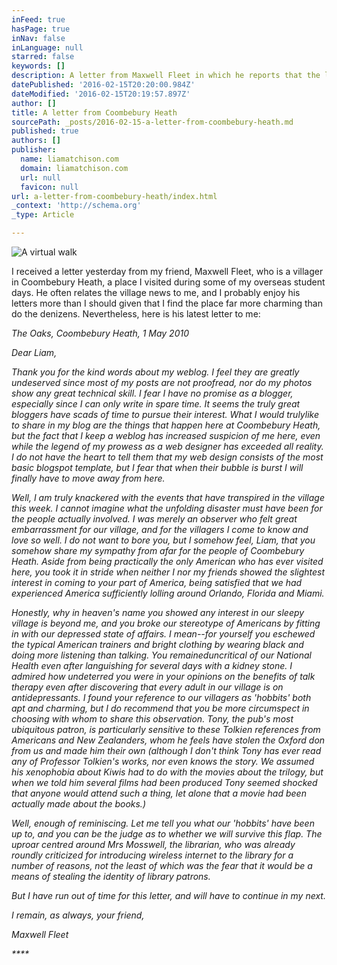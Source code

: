 ```yaml
---
inFeed: true
hasPage: true
inNav: false
inLanguage: null
starred: false
keywords: []
description: A letter from Maxwell Fleet in which he reports that the librarian has disrupted life in this sleepy English village.
datePublished: '2016-02-15T20:20:00.984Z'
dateModified: '2016-02-15T20:19:57.897Z'
author: []
title: A letter from Coombebury Heath
sourcePath: _posts/2016-02-15-a-letter-from-coombebury-heath.md
published: true
authors: []
publisher:
  name: liamatchison.com
  domain: liamatchison.com
  url: null
  favicon: null
url: a-letter-from-coombebury-heath/index.html
_context: 'http://schema.org'
_type: Article

---
```

![A virtual walk](https://the-grid-user-content.s3-us-west-2.amazonaws.com/686d09d6-aef9-443f-b1f5-81e83ca8d54d.jpg)

I received a letter yesterday from my friend, Maxwell Fleet, who is a villager in Coombebury Heath, a place I visited during some of my overseas student days. He often relates the village news to me, and I probably enjoy his letters more than I should given that I find the place far more charming than do the denizens. Nevertheless, here is his latest letter to me:

_The Oaks, Coombebury Heath, 1 May 2010_

_Dear Liam,_

_Thank you for the kind words about my weblog. I feel they are greatly undeserved since most of my posts are not proofread, nor do my photos show any great technical skill. I fear I have no promise as a blogger, especially since I can only write in spare time. It seems the truly great bloggers have scads of time to pursue their interest. What I would trulylike to share in my blog are the things that happen here at Coombebury Heath, but the fact that I keep a weblog has increased suspicion of me here, even while the legend of my prowess as a web designer has exceeded all reality. I do not have the heart to tell them that my web design consists of the most basic blogspot template, but I fear that when their bubble is burst I will finally have to move away from here._

_Well, I am truly knackered with the events that have transpired in the village this week. I cannot imagine  what the unfolding disaster must have been for the people actually involved. I was merely an observer who felt great embarrassment for our village, and for the villagers I come to know and love so well. I do not want to bore you, but I somehow feel, Liam, that you somehow share my sympathy from afar for the people of Coombebury Heath. Aside from being practically the only American who has ever visited here, you took it in stride when neither I nor my friends showed the slightest interest in coming to your part of America, being satisfied that we had experienced America sufficiently lolling around Orlando, Florida and Miami._

_Honestly, why in heaven's name you showed any interest in our sleepy village is beyond me, and you broke our stereotype of Americans by fitting in with our depressed state of affairs. I mean--for yourself you eschewed the typical American trainers and bright clothing by wearing black and doing more listening than talking. You remained ​uncritical of our National Health even after languishing for several days with a kidney stone. I admired how undeterred you were in your opinions on the benefits of talk therapy even after discovering that every adult in our village is on antidepressants. I found your reference to our villagers as 'hobbits' both apt and charming, but I do recommend that you be more circumspect in choosing with whom to share this observation. Tony, the pub's most ubiquitous patron, is particularly sensitive to these Tolkien references from Americans and New Zealanders, whom he feels have stolen the Oxford don from us and  m​ade him their own (although I don't think Tony has ever read any of Professor Tolkien's works, nor even knows the story. We assumed his xenophobia about Kiwis had to do with the movies about the trilogy, but when we told him several films had been produced Tony seemed shocked that anyone would attend such a thing, let alone that a movie had been actually made about the books.)_

_Well, enough of reminiscing. Let me tell you what our 'hobbits' have been up to, and you can be the judge as to whether we will survive this flap. The uproar centred around Mrs Mosswell, the librarian, who was already roundly criticized for introducing wireless internet to the library for a number of reasons, not the least of which was the fear that it would be a means of stealing the identity of library patrons._

_But I have run out of time for this letter, and will have to continue in my next._

_I remain, as always, your friend,_

_Maxwell Fleet_

_****_